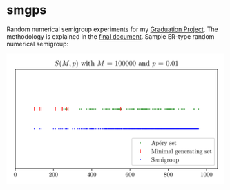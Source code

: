 # smgps

Random numerical semigroup experiments for my [Graduation Project](https://github.com/smoralesduarte/GraduationProject). The methodology is explained in the [final document](https://github.com/smoralesduarte/GraduationProject/blob/main/thesis.pdf). Sample ER-type random numerical semigroup: 

![ertype_100_2](ertype_visual_100_2.png)
